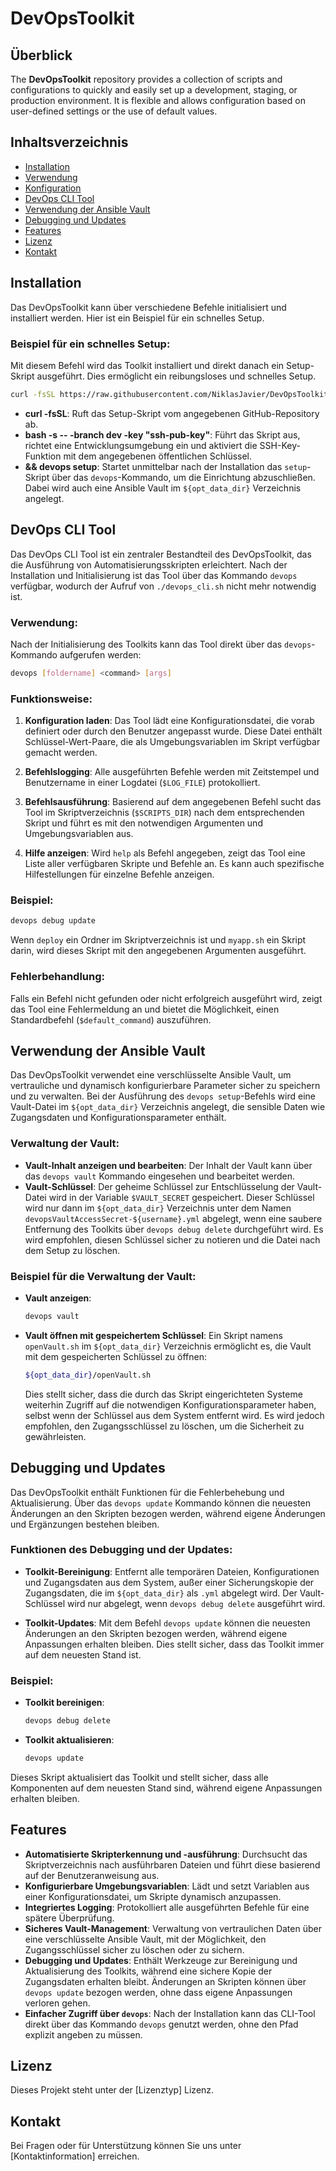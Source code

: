 # DevOpsToolkit

## Überblick

The **DevOpsToolkit** repository provides a collection of scripts and configurations to quickly and easily set up a development, staging, or production environment. It is flexible and allows configuration based on user-defined settings or the use of default values.

## Inhaltsverzeichnis

- [Installation](#installation)
- [Verwendung](#verwendung)
- [Konfiguration](#konfiguration)
- [DevOps CLI Tool](#devops-cli-tool)
- [Verwendung der Ansible Vault](#verwendung-der-ansible-vault)
- [Debugging und Updates](#debugging-und-updates)
- [Features](#features)
- [Lizenz](#lizenz)
- [Kontakt](#kontakt)

## Installation

Das DevOpsToolkit kann über verschiedene Befehle initialisiert und installiert werden. Hier ist ein Beispiel für ein schnelles Setup.

### Beispiel für ein schnelles Setup:

Mit diesem Befehl wird das Toolkit installiert und direkt danach ein Setup-Skript ausgeführt. Dies ermöglicht ein reibungsloses und schnelles Setup.

```bash
curl -fsSL https://raw.githubusercontent.com/NiklasJavier/DevOpsToolkit/dev/environments/setup_devops_toolkit.sh | bash -s -- -branch dev -key "ssh-pub-key" && devops setup
```

- **curl -fsSL**: Ruft das Setup-Skript vom angegebenen GitHub-Repository ab.
- **bash -s -- -branch dev -key "ssh-pub-key"**: Führt das Skript aus, richtet eine Entwicklungsumgebung ein und aktiviert die SSH-Key-Funktion mit dem angegebenen öffentlichen Schlüssel.
- **&& devops setup**: Startet unmittelbar nach der Installation das `setup`-Skript über das `devops`-Kommando, um die Einrichtung abzuschließen. Dabei wird auch eine Ansible Vault im `${opt_data_dir}` Verzeichnis angelegt.

## DevOps CLI Tool

Das DevOps CLI Tool ist ein zentraler Bestandteil des DevOpsToolkit, das die Ausführung von Automatisierungsskripten erleichtert. Nach der Installation und Initialisierung ist das Tool über das Kommando `devops` verfügbar, wodurch der Aufruf von `./devops_cli.sh` nicht mehr notwendig ist.

### Verwendung:

Nach der Initialisierung des Toolkits kann das Tool direkt über das `devops`-Kommando aufgerufen werden:

```bash
devops [foldername] <command> [args]
```

### Funktionsweise:

1. **Konfiguration laden**: Das Tool lädt eine Konfigurationsdatei, die vorab definiert oder durch den Benutzer angepasst wurde. Diese Datei enthält Schlüssel-Wert-Paare, die als Umgebungsvariablen im Skript verfügbar gemacht werden.

2. **Befehlslogging**: Alle ausgeführten Befehle werden mit Zeitstempel und Benutzername in einer Logdatei (`$LOG_FILE`) protokolliert.

3. **Befehlsausführung**: Basierend auf dem angegebenen Befehl sucht das Tool im Skriptverzeichnis (`$SCRIPTS_DIR`) nach dem entsprechenden Skript und führt es mit den notwendigen Argumenten und Umgebungsvariablen aus.

4. **Hilfe anzeigen**: Wird `help` als Befehl angegeben, zeigt das Tool eine Liste aller verfügbaren Skripte und Befehle an. Es kann auch spezifische Hilfestellungen für einzelne Befehle anzeigen.

### Beispiel:

```bash
devops debug update
```

Wenn `deploy` ein Ordner im Skriptverzeichnis ist und `myapp.sh` ein Skript darin, wird dieses Skript mit den angegebenen Argumenten ausgeführt.

### Fehlerbehandlung:

Falls ein Befehl nicht gefunden oder nicht erfolgreich ausgeführt wird, zeigt das Tool eine Fehlermeldung an und bietet die Möglichkeit, einen Standardbefehl (`$default_command`) auszuführen.

## Verwendung der Ansible Vault

Das DevOpsToolkit verwendet eine verschlüsselte Ansible Vault, um vertrauliche und dynamisch konfigurierbare Parameter sicher zu speichern und zu verwalten. Bei der Ausführung des `devops setup`-Befehls wird eine Vault-Datei im `${opt_data_dir}` Verzeichnis angelegt, die sensible Daten wie Zugangsdaten und Konfigurationsparameter enthält.

### Verwaltung der Vault:

- **Vault-Inhalt anzeigen und bearbeiten**: Der Inhalt der Vault kann über das `devops vault` Kommando eingesehen und bearbeitet werden.
- **Vault-Schlüssel**: Der geheime Schlüssel zur Entschlüsselung der Vault-Datei wird in der Variable `$VAULT_SECRET` gespeichert. Dieser Schlüssel wird nur dann im `${opt_data_dir}` Verzeichnis unter dem Namen `devopsVaultAccessSecret-${username}.yml` abgelegt, wenn eine saubere Entfernung des Toolkits über `devops debug delete` durchgeführt wird. Es wird empfohlen, diesen Schlüssel sicher zu notieren und die Datei nach dem Setup zu löschen.

### Beispiel für die Verwaltung der Vault:

- **Vault anzeigen**:
  ```bash
  devops vault
  ```

- **Vault öffnen mit gespeichertem Schlüssel**:
  Ein Skript namens `openVault.sh` im `${opt_data_dir}` Verzeichnis ermöglicht es, die Vault mit dem gespeicherten Schlüssel zu öffnen:
  ```bash
  ${opt_data_dir}/openVault.sh
  ```

  Dies stellt sicher, dass die durch das Skript eingerichteten Systeme weiterhin Zugriff auf die notwendigen Konfigurationsparameter haben, selbst wenn der Schlüssel aus dem System entfernt wird. Es wird jedoch empfohlen, den Zugangsschlüssel zu löschen, um die Sicherheit zu gewährleisten.

## Debugging und Updates

Das DevOpsToolkit enthält Funktionen für die Fehlerbehebung und Aktualisierung. Über das `devops update` Kommando können die neuesten Änderungen an den Skripten bezogen werden, während eigene Änderungen und Ergänzungen bestehen bleiben.

### Funktionen des Debugging und der Updates:

- **Toolkit-Bereinigung**: Entfernt alle temporären Dateien, Konfigurationen und Zugangsdaten aus dem System, außer einer Sicherungskopie der Zugangsdaten, die im `${opt_data_dir}` als `.yml` abgelegt wird. Der Vault-Schlüssel wird nur abgelegt, wenn `devops debug delete` ausgeführt wird.
  
- **Toolkit-Updates**: Mit dem Befehl `devops update` können die neuesten Änderungen an den Skripten bezogen werden, während eigene Anpassungen erhalten bleiben. Dies stellt sicher, dass das Toolkit immer auf dem neuesten Stand ist.

### Beispiel:

- **Toolkit bereinigen**:
  ```bash
  devops debug delete
  ```

- **Toolkit aktualisieren**:
  ```bash
  devops update
  ```

Dieses Skript aktualisiert das Toolkit und stellt sicher, dass alle Komponenten auf dem neuesten Stand sind, während eigene Anpassungen erhalten bleiben.

## Features

- **Automatisierte Skripterkennung und -ausführung**: Durchsucht das Skriptverzeichnis nach ausführbaren Dateien und führt diese basierend auf der Benutzeranweisung aus.
- **Konfigurierbare Umgebungsvariablen**: Lädt und setzt Variablen aus einer Konfigurationsdatei, um Skripte dynamisch anzupassen.
- **Integriertes Logging**: Protokolliert alle ausgeführten Befehle für eine spätere Überprüfung.
- **Sicheres Vault-Management**: Verwaltung von vertraulichen Daten über eine verschlüsselte Ansible Vault, mit der Möglichkeit, den Zugangsschlüssel sicher zu löschen oder zu sichern.
- **Debugging und Updates**: Enthält Werkzeuge zur Bereinigung und Aktualisierung des Toolkits, während eine sichere Kopie der Zugangsdaten erhalten bleibt. Änderungen an Skripten können über `devops update` bezogen werden, ohne dass eigene Anpassungen verloren gehen.
- **Einfacher Zugriff über `devops`**: Nach der Installation kann das CLI-Tool direkt über das Kommando `devops` genutzt werden, ohne den Pfad explizit angeben zu müssen.

## Lizenz

Dieses Projekt steht unter der [Lizenztyp] Lizenz.

## Kontakt

Bei Fragen oder für Unterstützung können Sie uns unter [Kontaktinformation] erreichen.